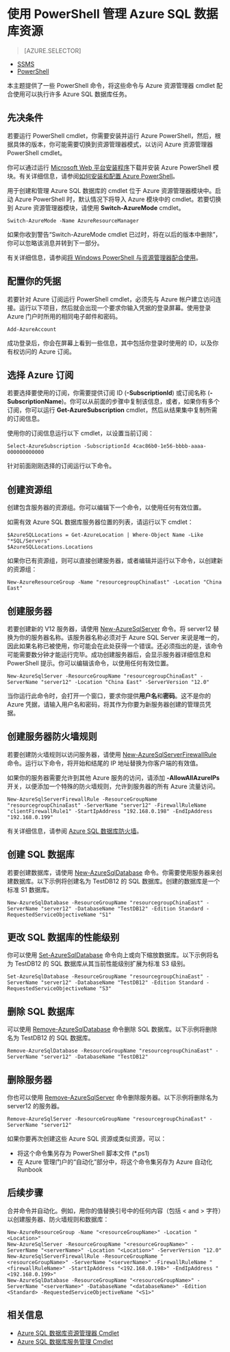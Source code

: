 ﻿<properties 
	pageTitle="使用 PowerShell 管理 Azure SQL 数据库" 
	description="使用 PowerShell 管理 Azure SQL 数据库。" 
	services="sql-database" 
	documentationCenter="" 
	authors="TigerMint" 
	manager="" 
	editor=""/>

<tags 
	ms.service="sql-database" 
	ms.date="09/11/2015" 
	wacn.date="10/17/2015"/>

# 使用 PowerShell 管理 Azure SQL 数据库资源


> [AZURE.SELECTOR]
- [SSMS](/documentation/articles/sql-database-manage-azure-ssms)
- [PowerShell](/documentation/articles/sql-database-command-line-tools)

本主题提供了一些 PowerShell 命令，将这些命令与 Azure 资源管理器 cmdlet 配合使用可以执行许多 Azure SQL 数据库任务。


## 先决条件

若要运行 PowerShell cmdlet，你需要安装并运行 Azure PowerShell，然后，根据具体的版本，你可能需要切换到资源管理器模式，以访问 Azure 资源管理器 PowerShell cmdlet。

你可以通过运行 [Microsoft Web 平台安装程序](http://go.microsoft.com/fwlink/p/?linkid=320376&clcid=0x409)下载并安装 Azure PowerShell 模块。有关详细信息，请参阅[如何安装和配置 Azure PowerShell](/documentation/articles/powershell-install-configure)。

用于创建和管理 Azure SQL 数据库的 cmdlet 位于 Azure 资源管理器模块中。启动 Azure PowerShell 时，默认情况下将导入 Azure 模块中的 cmdlet。若要切换到 Azure 资源管理器模块，请使用 **Switch-AzureMode** cmdlet。

	Switch-AzureMode -Name AzureResourceManager

如果你收到警告“Switch-AzureMode cmdlet 已过时，将在以后的版本中删除”， 你可以忽略该消息并转到下一部分。

有关详细信息，请参阅[将 Windows PowerShell 与资源管理器配合使用](/documentation/articles/powershell-azure-resource-manager)。



## 配置你的凭据

若要针对 Azure 订阅运行 PowerShell cmdlet，必须先与 Azure 帐户建立访问连接。运行以下项目，然后就会出现一个要求你输入凭据的登录屏幕。使用登录 Azure 门户时所用的相同电子邮件和密码。

	Add-AzureAccount

成功登录后，你会在屏幕上看到一些信息，其中包括你登录时使用的 ID，以及你有权访问的 Azure 订阅。


## 选择 Azure 订阅

若要选择要使用的订阅，你需要提供订阅 ID (**-SubscriptionId**) 或订阅名称 (**-SubscriptionName**)。你可以从前面的步骤中复制该信息，或者，如果你有多个订阅，你可以运行 **Get-AzureSubscription** cmdlet，然后从结果集中复制所需的订阅信息。

使用你的订阅信息运行以下 cmdlet，以设置当前订阅：

	Select-AzureSubscription -SubscriptionId 4cac86b0-1e56-bbbb-aaaa-000000000000

针对前面刚刚选择的订阅运行以下命令。

## 创建资源组

创建包含服务器的资源组。你可以编辑下一个命令，以使用任何有效位置。

如需有效 Azure SQL 数据库服务器位置的列表，请运行以下 cmdlet：

	$AzureSQLLocations = Get-AzureLocation | Where-Object Name -Like "*SQL/Servers"
	$AzureSQLLocations.Locations

如果你已有资源组，则可以直接创建服务器，或者编辑并运行以下命令，以创建新的资源组：

	New-AzureResourceGroup -Name "resourcegroupChinaEast" -Location "China East"

## 创建服务器 

若要创建新的 V12 服务器，请使用 [New-AzureSqlServer](https://msdn.microsoft.com/zh-cn/library/mt163526.aspx) 命令。将 server12 替换为你的服务器名称。该服务器名称必须对于 Azure SQL Server 来说是唯一的，因此如果名称已被使用，你可能会在此处获得一个错误。还必须指出的是，该命令可能需要数分钟才能运行完毕。成功创建服务器后，会显示服务器详细信息和 PowerShell 提示。你可以编辑该命令，以使用任何有效位置。

	New-AzureSqlServer -ResourceGroupName "resourcegroupChinaEast" -ServerName "server12" -Location "China East" -ServerVersion "12.0"

当你运行此命令时，会打开一个窗口，要求你提供**用户名**和**密码**。这不是你的 Azure 凭据，请输入用户名和密码，将其作为你要为新服务器创建的管理员凭据。

## 创建服务器防火墙规则

若要创建防火墙规则以访问服务器，请使用 [New-AzureSqlServerFirewallRule](https://msdn.microsoft.com/zh-cn/library/mt125953.aspx) 命令。运行以下命令，将开始和结尾的 IP 地址替换为你客户端的有效值。

如果你的服务器需要允许到其他 Azure 服务的访问，请添加 **-AllowAllAzureIPs** 开关，以便添加一个特殊的防火墙规则，允许到服务器的所有 Azure 流量访问。

	New-AzureSqlServerFirewallRule -ResourceGroupName "resourcegroupChinaEast" -ServerName "server12" -FirewallRuleName "clientFirewallRule1" -StartIpAddress "192.168.0.198" -EndIpAddress "192.168.0.199"

有关详细信息，请参阅 [Azure SQL 数据库防火墙](https://msdn.microsoft.com/zh-cn/library/azure/ee621782.aspx)。

## 创建 SQL 数据库

若要创建数据库，请使用 [New-AzureSqlDatabase](https://msdn.microsoft.com/zh-cn/library/mt125915.aspx) 命令。你需要使用服务器来创建数据库。以下示例将创建名为 TestDB12 的 SQL 数据库。创建的数据库是一个标准 S1 数据库。

	New-AzureSqlDatabase -ResourceGroupName "resourcegroupChinaEast" -ServerName "server12" -DatabaseName "TestDB12" -Edition Standard -RequestedServiceObjectiveName "S1"


## 更改 SQL 数据库的性能级别

你可以使用 [Set-AzureSqlDatabase](https://msdn.microsoft.com/zh-cn/library/mt125814.aspx) 命令向上或向下缩放数据库。以下示例将名为 TestDB12 的 SQL 数据库从其当前性能级别扩展为标准 S3 级别。

	Set-AzureSqlDatabase -ResourceGroupName "resourcegroupChinaEast" -ServerName "server12" -DatabaseName "TestDB12" -Edition Standard -RequestedServiceObjectiveName "S3"


## 删除 SQL 数据库

可以使用 [Remove-AzureSqlDatabase](https://msdn.microsoft.com/zh-cn/library/mt125977.aspx) 命令删除 SQL 数据库。以下示例将删除名为 TestDB12 的 SQL 数据库。

	Remove-AzureSqlDatabase -ResourceGroupName "resourcegroupChinaEast" -ServerName "server12" -DatabaseName "TestDB12"

## 删除服务器

你也可以使用 [Remove-AzureSqlServer](https://msdn.microsoft.com/zh-cn/library/mt125891.aspx) 命令删除服务器。以下示例将删除名为 server12 的服务器。

	Remove-AzureSqlServer -ResourceGroupName "resourcegroupChinaEast" -ServerName "server12"



如果你要再次创建这些 Azure SQL 资源或类似资源，可以：

- 将这个命令集另存为 PowerShell 脚本文件 (*.ps1)
- 在 Azure 管理门户的“自动化”部分中，将这个命令集另存为 Azure 自动化 Runbook 

## 后续步骤

合并命令并自动化。例如，用你的值替换引号中的任何内容（包括 < and > 字符）以创建服务器、防火墙规则和数据库：


    New-AzureResourceGroup -Name "<resourceGroupName>" -Location "<Location>"
    New-AzureSqlServer -ResourceGroupName "<resourceGroupName>" -ServerName "<serverName>" -Location "<Location>" -ServerVersion "12.0"
    New-AzureSqlServerFirewallRule -ResourceGroupName "<resourceGroupName>" -ServerName "<serverName>" -FirewallRuleName "<firewallRuleName>" -StartIpAddress "<192.168.0.198>" -EndIpAddress "<192.168.0.199>"
    New-AzureSqlDatabase -ResourceGroupName "<resourceGroupName>" -ServerName "<serverName>" -DatabaseName "<databaseName>" -Edition <Standard> -RequestedServiceObjectiveName "<S1>"

## 相关信息

- [Azure SQL 数据库资源管理器 Cmdlet](https://msdn.microsoft.com/zh-cn/library/mt163521.aspx)
- [Azure SQL 数据库服务管理 Cmdlet](https://msdn.microsoft.com/zh-cn/library/dn546726.aspx)
 

<!---HONumber=74-->